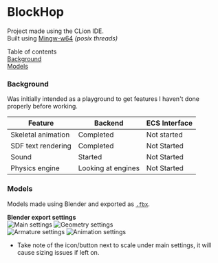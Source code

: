 # BlockHop

Project made using the CLion IDE.  
Built using [Mingw-w64](https://mingw-w64.org) _(posix threads)_

Table of contents  
[Background](#background)  
[Models](#models)

### Background
Was initially intended as a playground to get features I haven't done properly before working.

| Feature            | Backend            | ECS Interface |
|--------------------|--------------------|---------------|
| Skeletal animation | Completed          | Not started   |
| SDF text rendering | Completed          | Not Started   |
| Sound              | Started            | Not Started   |
| Physics engine     | Looking at engines | Not Started   |

### Models
Models made using Blender and exported as [`.fbx`](https://en.wikipedia.org/wiki/FBX).

**Blender export settings**  
![Main settings](http://i.imgur.com/mVOLQEw.png)
![Geometry settings](http://i.imgur.com/uRBs5SY.png)  
![Armature settings](http://i.imgur.com/rOiMFFx.png)
![Animation settings](http://i.imgur.com/DAE56IA.png)   

* Take note of the icon/button next to scale under main settings, it will cause sizing issues if left on.
